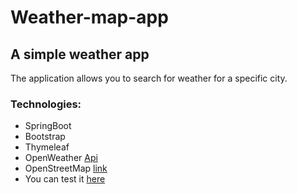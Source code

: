 # Weather-map-app
## A simple weather app
The application allows you to search for weather for a specific city.
### Technologies:
* SpringBoot
* Bootstrap
* Thymeleaf
* OpenWeather [Api](https://openweathermap.org/)
* OpenStreetMap [link](https://www.openstreetmap.org/#map=5/50.736/34.475)
* You can test it [here](https://weathermap-app.herokuapp.com/)
